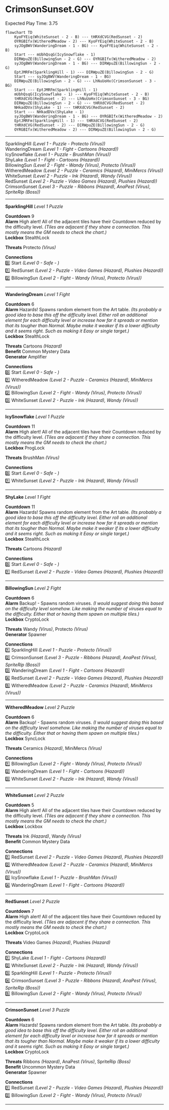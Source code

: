 # CrimsonSunset.GOV  
Expected Play Time: 3.75  
  
```mermaid  
flowchart TD  
	KyoFYEiq(WhiteSunset - 2 - B) --- tHRXdCVG(RedSunset - 2)  
	OYRGBIfx(WitheredMeadow - 2) --- KyoFYEiq(WhiteSunset - 2 - B)  
	syJOgBWV(WanderingDream - 1 - BG) --- KyoFYEiq(WhiteSunset - 2 - B)  
	Start --- mUbhQsqG(IcySnowflake - 1)  
	DIRWpuZE(BillowingSun - 2 - G) --- OYRGBIfx(WitheredMeadow - 2)  
	syJOgBWV(WanderingDream - 1 - BG) --- DIRWpuZE(BillowingSun - 2 - G)  
	EptJMRFm(SparklingHill - 1) --- DIRWpuZE(BillowingSun - 2 - G)  
	Start --- syJOgBWV(WanderingDream - 1 - BG)  
	DIRWpuZE(BillowingSun - 2 - G) --- LhNuUoHx(CrimsonSunset - 3 - BG)  
	Start --- EptJMRFm(SparklingHill - 1)  
	mUbhQsqG(IcySnowflake - 1) --- KyoFYEiq(WhiteSunset - 2 - B)  
	tHRXdCVG(RedSunset - 2) --- LhNuUoHx(CrimsonSunset - 3 - BG)  
	DIRWpuZE(BillowingSun - 2 - G) --- tHRXdCVG(RedSunset - 2)  
	NHkadDVx(ShyLake - 1) --- tHRXdCVG(RedSunset - 2)  
	Start --- NHkadDVx(ShyLake - 1)  
	syJOgBWV(WanderingDream - 1 - BG) --- OYRGBIfx(WitheredMeadow - 2)  
	EptJMRFm(SparklingHill - 1) --- tHRXdCVG(RedSunset - 2)  
	tHRXdCVG(RedSunset - 2) --- DIRWpuZE(BillowingSun - 2 - G)  
	OYRGBIfx(WitheredMeadow - 2) --- DIRWpuZE(BillowingSun - 2 - G)  
```  
  
---  
  
SparklingHill *(Level 1 - Puzzle - Protecto *(Virus)*)*  
WanderingDream *(Level 1 - Fight - Cartoons *(Hazard)*)*  
IcySnowflake *(Level 1 - Puzzle - BrushMan *(Virus)*)*  
ShyLake *(Level 1 - Fight - Cartoons *(Hazard)*)*  
BillowingSun *(Level 2 - Fight - Wandy *(Virus)*, Protecto *(Virus)*)*  
WitheredMeadow *(Level 2 - Puzzle - Ceramics *(Hazard)*, MiniMercs *(Virus)*)*  
WhiteSunset *(Level 2 - Puzzle - Ink *(Hazard)*, Wandy *(Virus)*)*  
RedSunset *(Level 2 - Puzzle - Video Games *(Hazard)*, Plushies *(Hazard)*)*  
CrimsonSunset *(Level 3 - Puzzle - Ribbons *(Hazard)*, AnaPest *(Virus)*, SpriteRip *(Boss)*)*  
  
---  
  
**SparklingHill** *Level 1 Puzzle*  
  
**Countdown** 9  
**Alarm** High alert! All of the adjacent tiles have their Countdown reduced by the difficulty level. *(Tiles are adjacent if they share a connection. This mostly means the GM needs to check the chart.)*  
**Lockbox** StealthLock  
  
**Threats** Protecto *(Virus)*  
  
**Connections**  
:zero: Start *(Level 0 - Safe - )*  
:one: RedSunset *(Level 2 - Puzzle - Video Games *(Hazard)*, Plushies *(Hazard)*)*  
:two: BillowingSun *(Level 2 - Fight - Wandy *(Virus)*, Protecto *(Virus)*)*  
  
---  
  
**WanderingDream** *Level 1 Fight*  
  
**Countdown** 6  
**Alarm** Hazards! Spawns random element from the Art table. *(Its probably a good idea to base this off the difficulty level. Either roll an additional element for each difficulty level or increase how far it spreads or mention that its tougher than Normal. Maybe make it weaker if its a lower difficulty and it seems right. Such as making it Easy or single target.)*  
**Lockbox** StealthLock  
  
**Threats** Cartoons *(Hazard)*  
**Benefit** Common Mystery Data  
**Generator** Amplifier  
  
**Connections**  
:zero: Start *(Level 0 - Safe - )*  
:one: WitheredMeadow *(Level 2 - Puzzle - Ceramics *(Hazard)*, MiniMercs *(Virus)*)*  
:two: BillowingSun *(Level 2 - Fight - Wandy *(Virus)*, Protecto *(Virus)*)*  
:three: WhiteSunset *(Level 2 - Puzzle - Ink *(Hazard)*, Wandy *(Virus)*)*  
  
---  
  
**IcySnowflake** *Level 1 Puzzle*  
  
**Countdown** 11  
**Alarm** High alert! All of the adjacent tiles have their Countdown reduced by the difficulty level. *(Tiles are adjacent if they share a connection. This mostly means the GM needs to check the chart.)*  
**Lockbox** ProgLock  
  
**Threats** BrushMan *(Virus)*  
  
**Connections**  
:zero: Start *(Level 0 - Safe - )*  
:one: WhiteSunset *(Level 2 - Puzzle - Ink *(Hazard)*, Wandy *(Virus)*)*  
  
---  
  
**ShyLake** *Level 1 Fight*  
  
**Countdown** 11  
**Alarm** Hazards! Spawns random element from the Art table. *(Its probably a good idea to base this off the difficulty level. Either roll an additional element for each difficulty level or increase how far it spreads or mention that its tougher than Normal. Maybe make it weaker if its a lower difficulty and it seems right. Such as making it Easy or single target.)*  
**Lockbox** StealthLock  
  
**Threats** Cartoons *(Hazard)*  
  
**Connections**  
:zero: Start *(Level 0 - Safe - )*  
:one: RedSunset *(Level 2 - Puzzle - Video Games *(Hazard)*, Plushies *(Hazard)*)*  
  
---  
  
**BillowingSun** *Level 2 Fight*  
  
**Countdown** 6  
**Alarm** Backup! - Spawns random viruses. *(I would suggest doing this based on the difficulty level somehow. Like making the number of viruses equal to the difficulty. Either that or having them spawn on multiple tiles.)*  
**Lockbox** CryptoLock  
  
**Threats** Wandy *(Virus)*, Protecto *(Virus)*  
**Generator** Spawner  
  
**Connections**  
:one: SparklingHill *(Level 1 - Puzzle - Protecto *(Virus)*)*  
:two: CrimsonSunset *(Level 3 - Puzzle - Ribbons *(Hazard)*, AnaPest *(Virus)*, SpriteRip *(Boss)*)*  
:three: WanderingDream *(Level 1 - Fight - Cartoons *(Hazard)*)*  
:four: RedSunset *(Level 2 - Puzzle - Video Games *(Hazard)*, Plushies *(Hazard)*)*  
:five: WitheredMeadow *(Level 2 - Puzzle - Ceramics *(Hazard)*, MiniMercs *(Virus)*)*  
  
---  
  
**WitheredMeadow** *Level 2 Puzzle*  
  
**Countdown** 6  
**Alarm** Backup! - Spawns random viruses. *(I would suggest doing this based on the difficulty level somehow. Like making the number of viruses equal to the difficulty. Either that or having them spawn on multiple tiles.)*  
**Lockbox** SyncLock  
  
**Threats** Ceramics *(Hazard)*, MiniMercs *(Virus)*  
  
**Connections**  
:one: BillowingSun *(Level 2 - Fight - Wandy *(Virus)*, Protecto *(Virus)*)*  
:two: WanderingDream *(Level 1 - Fight - Cartoons *(Hazard)*)*  
:three: WhiteSunset *(Level 2 - Puzzle - Ink *(Hazard)*, Wandy *(Virus)*)*  
  
---  
  
**WhiteSunset** *Level 2 Puzzle*  
  
**Countdown** 5  
**Alarm** High alert! All of the adjacent tiles have their Countdown reduced by the difficulty level. *(Tiles are adjacent if they share a connection. This mostly means the GM needs to check the chart.)*  
**Lockbox** Lockbox  
  
**Threats** Ink *(Hazard)*, Wandy *(Virus)*  
**Benefit** Common Mystery Data  
  
**Connections**  
:one: RedSunset *(Level 2 - Puzzle - Video Games *(Hazard)*, Plushies *(Hazard)*)*  
:two: WitheredMeadow *(Level 2 - Puzzle - Ceramics *(Hazard)*, MiniMercs *(Virus)*)*  
:three: IcySnowflake *(Level 1 - Puzzle - BrushMan *(Virus)*)*  
:four: WanderingDream *(Level 1 - Fight - Cartoons *(Hazard)*)*  
  
---  
  
**RedSunset** *Level 2 Puzzle*  
  
**Countdown** 7  
**Alarm** High alert! All of the adjacent tiles have their Countdown reduced by the difficulty level. *(Tiles are adjacent if they share a connection. This mostly means the GM needs to check the chart.)*  
**Lockbox** CryptoLock  
  
**Threats** Video Games *(Hazard)*, Plushies *(Hazard)*  
  
**Connections**  
:one: ShyLake *(Level 1 - Fight - Cartoons *(Hazard)*)*  
:two: WhiteSunset *(Level 2 - Puzzle - Ink *(Hazard)*, Wandy *(Virus)*)*  
:three: SparklingHill *(Level 1 - Puzzle - Protecto *(Virus)*)*  
:four: CrimsonSunset *(Level 3 - Puzzle - Ribbons *(Hazard)*, AnaPest *(Virus)*, SpriteRip *(Boss)*)*  
:five: BillowingSun *(Level 2 - Fight - Wandy *(Virus)*, Protecto *(Virus)*)*  
  
---  
  
**CrimsonSunset** *Level 3 Puzzle*  
  
**Countdown** 6  
**Alarm** Hazards! Spawns random element from the Art table. *(Its probably a good idea to base this off the difficulty level. Either roll an additional element for each difficulty level or increase how far it spreads or mention that its tougher than Normal. Maybe make it weaker if its a lower difficulty and it seems right. Such as making it Easy or single target.)*  
**Lockbox** CryptoLock  
  
**Threats** Ribbons *(Hazard)*, AnaPest *(Virus)*, SpriteRip *(Boss)*  
**Benefit** Uncommon Mystery Data  
**Generator** Spawner  
  
**Connections**  
:one: RedSunset *(Level 2 - Puzzle - Video Games *(Hazard)*, Plushies *(Hazard)*)*  
:two: BillowingSun *(Level 2 - Fight - Wandy *(Virus)*, Protecto *(Virus)*)*  
  
---  

